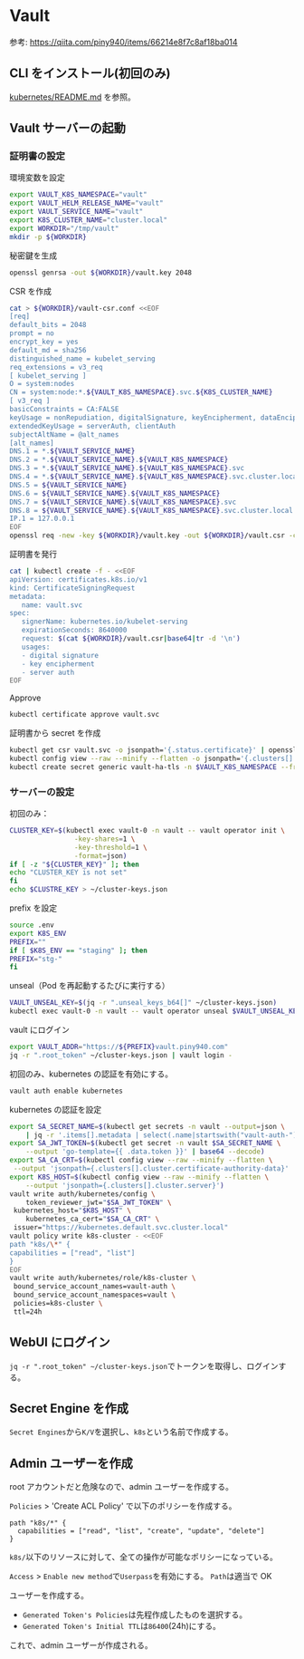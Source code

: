 # Vault

参考: https://qiita.com/piny940/items/66214e8f7c8af18ba014

## CLI をインストール(初回のみ)

[kubernetes/README.md](../..//README.md) を参照。

## Vault サーバーの起動

### 証明書の設定

環境変数を設定

```bash
export VAULT_K8S_NAMESPACE="vault"
export VAULT_HELM_RELEASE_NAME="vault"
export VAULT_SERVICE_NAME="vault"
export K8S_CLUSTER_NAME="cluster.local"
export WORKDIR="/tmp/vault"
mkdir -p ${WORKDIR}
```

秘密鍵を生成

```bash
openssl genrsa -out ${WORKDIR}/vault.key 2048
```

CSR を作成

```bash
cat > ${WORKDIR}/vault-csr.conf <<EOF
[req]
default_bits = 2048
prompt = no
encrypt_key = yes
default_md = sha256
distinguished_name = kubelet_serving
req_extensions = v3_req
[ kubelet_serving ]
O = system:nodes
CN = system:node:*.${VAULT_K8S_NAMESPACE}.svc.${K8S_CLUSTER_NAME}
[ v3_req ]
basicConstraints = CA:FALSE
keyUsage = nonRepudiation, digitalSignature, keyEncipherment, dataEncipherment
extendedKeyUsage = serverAuth, clientAuth
subjectAltName = @alt_names
[alt_names]
DNS.1 = *.${VAULT_SERVICE_NAME}
DNS.2 = *.${VAULT_SERVICE_NAME}.${VAULT_K8S_NAMESPACE}
DNS.3 = *.${VAULT_SERVICE_NAME}.${VAULT_K8S_NAMESPACE}.svc
DNS.4 = *.${VAULT_SERVICE_NAME}.${VAULT_K8S_NAMESPACE}.svc.cluster.local
DNS.5 = ${VAULT_SERVICE_NAME}
DNS.6 = ${VAULT_SERVICE_NAME}.${VAULT_K8S_NAMESPACE}
DNS.7 = ${VAULT_SERVICE_NAME}.${VAULT_K8S_NAMESPACE}.svc
DNS.8 = ${VAULT_SERVICE_NAME}.${VAULT_K8S_NAMESPACE}.svc.cluster.local
IP.1 = 127.0.0.1
EOF
openssl req -new -key ${WORKDIR}/vault.key -out ${WORKDIR}/vault.csr -config ${WORKDIR}/vault-csr.conf
```

証明書を発行

```bash
cat | kubectl create -f - <<EOF
apiVersion: certificates.k8s.io/v1
kind: CertificateSigningRequest
metadata:
   name: vault.svc
spec:
   signerName: kubernetes.io/kubelet-serving
   expirationSeconds: 8640000
   request: $(cat ${WORKDIR}/vault.csr|base64|tr -d '\n')
   usages:
   - digital signature
   - key encipherment
   - server auth
EOF
```

Approve

```bash
kubectl certificate approve vault.svc
```

証明書から secret を作成

```bash
kubectl get csr vault.svc -o jsonpath='{.status.certificate}' | openssl base64 -d -A -out ${WORKDIR}/vault.crt
kubectl config view --raw --minify --flatten -o jsonpath='{.clusters[].cluster.certificate-authority-data}' | base64 -d > ${WORKDIR}/vault.ca
kubectl create secret generic vault-ha-tls -n $VAULT_K8S_NAMESPACE --from-file=vault.key=${WORKDIR}/vault.key --from-file=vault.crt=${WORKDIR}/vault.crt --from-file=vault.ca=${WORKDIR}/vault.ca
```

### サーバーの設定

初回のみ：

```bash
CLUSTER_KEY=$(kubectl exec vault-0 -n vault -- vault operator init \
                -key-shares=1 \
                -key-threshold=1 \
                -format=json)
if [ -z "${CLUSTER_KEY}" ]; then
echo "CLUSTER_KEY is not set"
fi
echo $CLUSTRE_KEY > ~/cluster-keys.json
```

prefix を設定

```bash
source .env
export K8S_ENV
PREFIX=""
if [ $K8S_ENV == "staging" ]; then
PREFIX="stg-"
fi
```

unseal（Pod を再起動するたびに実行する）

```bash
VAULT_UNSEAL_KEY=$(jq -r ".unseal_keys_b64[]" ~/cluster-keys.json)
kubectl exec vault-0 -n vault -- vault operator unseal $VAULT_UNSEAL_KEY
```

vault にログイン

```bash
export VAULT_ADDR="https://${PREFIX}vault.piny940.com"
jq -r ".root_token" ~/cluster-keys.json | vault login -
```

初回のみ、kubernetes の認証を有効にする。

```bash
vault auth enable kubernetes
```

kubernetes の認証を設定

```bash
export SA_SECRET_NAME=$(kubectl get secrets -n vault --output=json \
    | jq -r '.items[].metadata | select(.name|startswith("vault-auth-")).name')
export SA_JWT_TOKEN=$(kubectl get secret -n vault $SA_SECRET_NAME \
    --output 'go-template={{ .data.token }}' | base64 --decode)
export SA_CA_CRT=$(kubectl config view --raw --minify --flatten \
 --output 'jsonpath={.clusters[].cluster.certificate-authority-data}' | base64 --decode)
export K8S_HOST=$(kubectl config view --raw --minify --flatten \
    --output 'jsonpath={.clusters[].cluster.server}')
vault write auth/kubernetes/config \
    token_reviewer_jwt="$SA_JWT_TOKEN" \
 kubernetes_host="$K8S_HOST" \
    kubernetes_ca_cert="$SA_CA_CRT" \
 issuer="https://kubernetes.default.svc.cluster.local"
vault policy write k8s-cluster - <<EOF
path "k8s/\*" {
capabilities = ["read", "list"]
}
EOF
vault write auth/kubernetes/role/k8s-cluster \
 bound_service_account_names=vault-auth \
 bound_service_account_namespaces=vault \
 policies=k8s-cluster \
 ttl=24h
```

## WebUI にログイン

`jq -r ".root_token" ~/cluster-keys.json`でトークンを取得し、ログインする。

## Secret Engine を作成

`Secret Engines`から`K/V`を選択し、`k8s`という名前で作成する。

## Admin ユーザーを作成

root アカウントだと危険なので、admin ユーザーを作成する。

`Policies` > 'Create ACL Policy' で以下のポリシーを作成する。

```hcl
path "k8s/*" {
  capabilities = ["read", "list", "create", "update", "delete"]
}
```

`k8s/`以下のリソースに対して、全ての操作が可能なポリシーになっている。

`Access` > `Enable new method`で`Userpass`を有効にする。
`Path`は適当で OK

ユーザーを作成する。

- `Generated Token's Policies`は先程作成したものを選択する。
- `Generated Token's Initial TTL`は`86400`(24h)にする。

これで、admin ユーザーが作成される。
